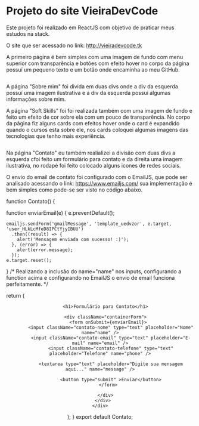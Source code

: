 # Projeto do site VieiraDevCode

Este projeto foi realizado em ReactJS com objetivo
de praticar meus estudos na stack.

O site que ser acessado no link: http://vieiradevcode.tk

A primeiro página é bem simples com uma imagem de fundo com menu superior com transparência e botões com efeito hover
no corpo da página possuí um pequeno texto e um botão onde encaminha ao meu GitHub.

<img src="https://uploaddeimagens.com.br/images/003/123/406/full/Captura_de_Tela_2021-03-09_a%CC%80s_21.00.23.png?1615338116" alt=""/>

A página "Sobre mim" foi divida em duas divs onde a div da esquerda possuí uma imagem ilustrativa e a div da esquerda possuí algumas informações sobre mim.

A página "Soft Skills" foi foi realizada também com uma imagem de fundo e feito um efeito de cor sobre ela com um pouco de transparência. No corpo da página fiz alguns cards com efeitos hover onde o card é expandido quando o cursos esta sobre ele, nos cards coloquei algumas imagens das tecnologias que tenho mais experiência.

<img src="https://uploaddeimagens.com.br/images/003/123/430/full/Captura_de_Tela_2021-03-09_a%CC%80s_21.00.41.png?1615339096" alt=""/>

Na página "Contato" eu também realializei a divisão com duas divs a esquerda cfoi feito um formulário para contato e da direita uma imagem ilustrativa, no rodapé foi feito colocado alguns icones de redes sociais.

O envio do email de contato foi configurado com o EmailJS, que pode ser analisado acessando o link: https://www.emailjs.com/
sua implementação é bem simples como pode-se ser visto no código abaixo.


function Contato() {

  function enviarEmail(e) {
    e.preventDefault();

    emailjs.sendForm('gmailMessage', 'template_uedvzor', e.target, 'user_HLkLcMfeD8IPCtYjyIBUU')
      .then((result) => {
        alert('Mensagem enviada com sucesso! :)');
      }, (error) => {
        alert(error.message);
      });
    e.target.reset();
  }
  /*
  Realizando a inclusão do name="name" nos inputs, configurando a function acima e  configurando no EmailJS o envio de email funciona perfeitamente.
  */
  

  return (
    <div>
      <div className="headerSemOpacity"></div>
      <Header />
      <div className="contatoContainer">

        <h1>Formulário para Contato</h1>

        <div className="containerForm">
          <form onSubmit={enviarEmail}>
            <input className="contato-nome" type="text" placeholder="Nome" name="name" />
            <input className="contato-email" type="text" placeholder="E-mail" name="email" />
            <input className="contato-telefone" type="text" placeholder="Telefone" name="phone" />

            <textarea type="text" placeholder="Digite sua mensagem aqui..." name="message" />

            <button type="submit" >Enviar</button>
          </form>

        </div>
      </div>
    </div>
  );
}
export default Contato;
